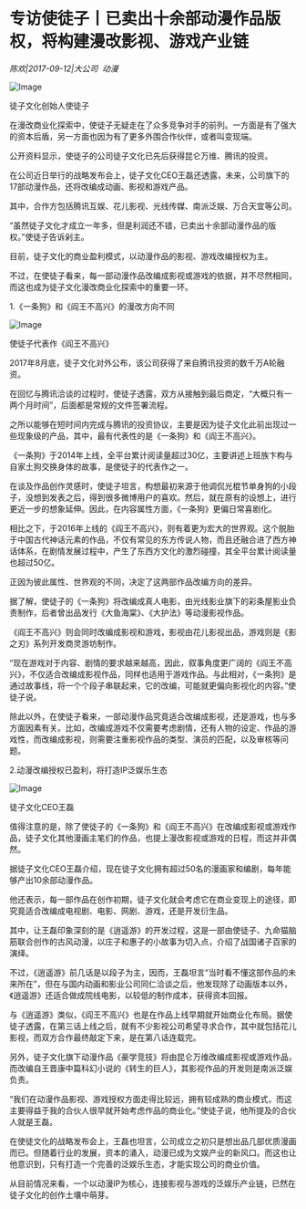 # 专访使徒子丨已卖出十余部动漫作品版权，将构建漫改影视、游戏产业链

*陈欢|2017-09-12|大公司 
                                                动漫*

![Image](http://si1.go2yd.com/get-image/0IhG9tBsnr6)

徒子文化创始人使徒子

在漫改商业化探索中，使徒子无疑走在了众多竞争对手的前列。一方面是有了强大的资本后盾，另一方面也因为有了更多外围合作伙伴，或者叫变现端。

公开资料显示，使徒子的公司徒子文化已先后获得昆仑万维、腾讯的投资。

在公司近日举行的战略发布会上，徒子文化CEO王磊还透露，未来，公司旗下的17部动漫作品，还将改编成动画、影视和游戏产品。

其中，合作方包括腾讯互娱、花儿影视、光线传媒、南派泛娱、万合天宜等公司。

“虽然徒子文化才成立一年多，但是利润还不错，已卖出十余部动漫作品的版权。”使徒子告诉剁主。

目前，徒子文化的商业盈利模式，以动漫作品的影视、游戏改编授权为主。

不过，在使徒子看来，每一部动漫作品改编成影视或游戏的依据，并不尽然相同，而这也成为徒子文化漫改商业化探索中的重要一环。

1.《一条狗》和《阎王不高兴》的漫改方向不同

![Image](http://si1.go2yd.com/get-image/0IhG9qUDEv2)

使徒子代表作《阎王不高兴》

2017年8月底，徒子文化对外公布，该公司获得了来自腾讯投资的数千万A轮融资。

在回忆与腾讯洽谈的过程时，使徒子透露，双方从接触到最后商定，“大概只有一两个月时间”，后面都是常规的文件签署流程。

之所以能够在短时间内完成与腾讯的投资协议，主要是因为徒子文化此前出现过一些现象级的产品，其中，最有代表性的是《一条狗》和《阎王不高兴》。

《一条狗》于2014年上线，全平台累计阅读量超过30亿，主要讲述上班族卞构与自家土狗交换身体的故事，是使徒子的代表作之一。

在谈及作品创作灵感时，使徒子坦言，构想最初来源于他调侃光棍节单身狗的小段子，没想到发表之后，得到很多微博用户的喜欢。然后，就在原有的设想上，进行更近一步的想象延伸。因此，在内容属性方面，《一条狗》更偏日常喜剧化。

相比之下，于2016年上线的《阎王不高兴》，则有着更为宏大的世界观。这个脱胎于中国古代神话元素的作品，不仅有常见的东方传说人物，而且还融合进了西方神话体系，在剧情发展过程中，产生了东西方文化的激烈碰撞，其全平台累计阅读量也超过50亿。

正因为彼此属性、世界观的不同，决定了这两部作品改编方向的差异。

据了解，使徒子的《一条狗》将改编成真人电影，由光线影业旗下的彩条屋影业负责制作，后者曾出品发行《大鱼海棠》、《大护法》等动漫影视作品。

《阎王不高兴》则会同时改编成影视和游戏，影视由花儿影视出品，游戏则是《影之刃》系列开发商灵游坊制作。

“现在游戏对于内容、剧情的要求越来越高，因此，叙事角度更广阔的《阎王不高兴》，不仅适合改编成影视作品，同样也适用于游戏作品。与此相对，《一条狗》是通过故事线，将一个个段子串联起来，它的改编，可能就更偏向影视化的内容。”使徒子说。

除此以外，在使徒子看来，一部动漫作品究竟适合改编成影视，还是游戏，也与多方面因素有关。比如，改编成游戏不仅需要考虑剧情，还有人物的设定、作品的游戏性，而改编成影视，则需要注重影视作品的类型、演员的匹配，以及审核等问题。

2.动漫改编授权已盈利，将打造IP泛娱乐生态

![Image](http://si1.go2yd.com/get-image/0IhG9rXlr2u)

徒子文化CEO王磊

值得注意的是，除了使徒子的《一条狗》和《阎王不高兴》在改编成影视或游戏作品，徒子文化其他漫画主笔们的作品，也提上漫改影视或游戏的日程，而这并非偶然。

据徒子文化CEO王磊介绍，现在徒子文化拥有超过50名的漫画家和编剧，每年能够产出10余部动漫作品。

他还表示，每一部作品在创作初期，徒子文化就会考虑它在商业变现上的途径，即究竟适合改编成电视剧、电影、网剧、游戏，还是开发衍生品。

其中，让王磊印象深刻的是《逍遥游》的开发过程，这是一部由使徒子、九命猫脑筋联合创作的古风动漫，以庄子和惠子的小故事为切入点，介绍了战国诸子百家的演绎。

不过，《逍遥游》前几话是以段子为主，因而，王磊坦言“当时看不懂这部作品的未来所在”，但在与国内动画和影业公司同仁洽谈之后，他发现除了动画版本以外，《逍遥游》还适合做成院线电影，以较低的制作成本，获得资本回报。

与《逍遥游》类似，《阎王不高兴》也是在作品上线早期就开始商业化布局。据使徒子透露，在第三话上线之后，就有不少影视公司希望寻求合作，其中就包括花儿影视，而双方合作最终敲定下来，是在第八话连载完。

另外，徒子文化旗下动漫作品《豪学竞技》将由昆仑万维改编成影视或游戏作品，而改编自王晋康中篇科幻小说的《转生的巨人》，其影视作品的开发则是南派泛娱负责。

“我们在动漫作品影视、游戏授权方面走得比较远，拥有较成熟的商业模式，而这主要得益于我的合伙人很早就开始考虑作品的商业化。”使徒子说，他所提及的合伙人就是王磊。

在使徒文化的战略发布会上，王磊也坦言，公司成立之初只是想出品几部优质漫画而已。但随着行业的发展，资本的涌入，动漫已成为文娱产业的新风口。而这也让他意识到，只有打造一个完善的泛娱乐生态，才能实现公司的商业价值。

从目前情况来看，一个以动漫IP为核心，连接影视与游戏的泛娱乐产业链，已然在徒子文化的创作土壤中萌芽。

